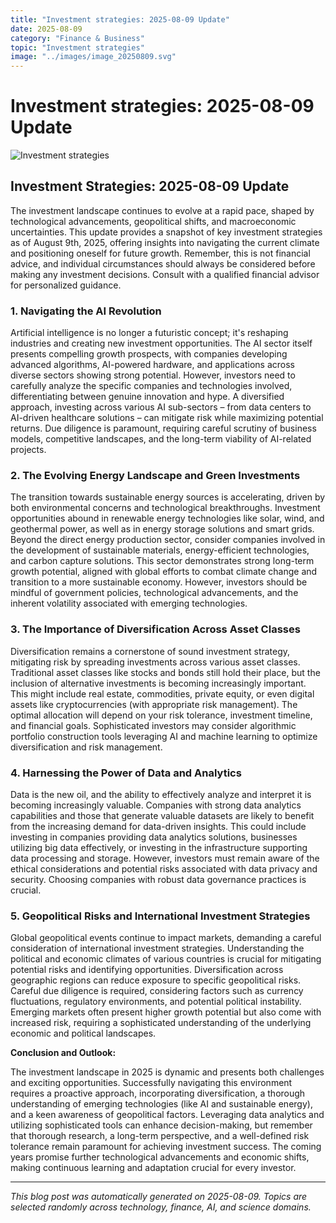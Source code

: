 ```yaml
---
title: "Investment strategies: 2025-08-09 Update"
date: 2025-08-09
category: "Finance & Business"
topic: "Investment strategies"
image: "../images/image_20250809.svg"
---
```


# Investment strategies: 2025-08-09 Update

![Investment strategies](../images/image_20250809.svg)

## Investment Strategies: 2025-08-09 Update

The investment landscape continues to evolve at a rapid pace, shaped by technological advancements, geopolitical shifts, and macroeconomic uncertainties.  This update provides a snapshot of key investment strategies as of August 9th, 2025, offering insights into navigating the current climate and positioning oneself for future growth.  Remember, this is not financial advice, and individual circumstances should always be considered before making any investment decisions.  Consult with a qualified financial advisor for personalized guidance.


### 1. Navigating the AI Revolution

Artificial intelligence is no longer a futuristic concept; it's reshaping industries and creating new investment opportunities.  The AI sector itself presents compelling growth prospects, with companies developing advanced algorithms, AI-powered hardware, and applications across diverse sectors showing strong potential.  However, investors need to carefully analyze the specific companies and technologies involved, differentiating between genuine innovation and hype.  A diversified approach, investing across various AI sub-sectors – from data centers to AI-driven healthcare solutions – can mitigate risk while maximizing potential returns.  Due diligence is paramount, requiring careful scrutiny of business models, competitive landscapes, and the long-term viability of AI-related projects.


### 2. The Evolving Energy Landscape and Green Investments

The transition towards sustainable energy sources is accelerating, driven by both environmental concerns and technological breakthroughs.  Investment opportunities abound in renewable energy technologies like solar, wind, and geothermal power, as well as in energy storage solutions and smart grids.  Beyond the direct energy production sector, consider companies involved in the development of sustainable materials, energy-efficient technologies, and carbon capture solutions. This sector demonstrates strong long-term growth potential, aligned with global efforts to combat climate change and transition to a more sustainable economy.  However, investors should be mindful of government policies, technological advancements, and the inherent volatility associated with emerging technologies.


### 3.  The Importance of Diversification Across Asset Classes

Diversification remains a cornerstone of sound investment strategy, mitigating risk by spreading investments across various asset classes.  Traditional asset classes like stocks and bonds still hold their place, but the inclusion of alternative investments is becoming increasingly important.  This might include real estate, commodities, private equity, or even digital assets like cryptocurrencies (with appropriate risk management). The optimal allocation will depend on your risk tolerance, investment timeline, and financial goals.   Sophisticated investors may consider algorithmic portfolio construction tools leveraging AI and machine learning to optimize diversification and risk management.


### 4.  Harnessing the Power of Data and Analytics

Data is the new oil, and the ability to effectively analyze and interpret it is becoming increasingly valuable.  Companies with strong data analytics capabilities and those that generate valuable datasets are likely to benefit from the increasing demand for data-driven insights.  This could include investing in companies providing data analytics solutions, businesses utilizing big data effectively, or investing in the infrastructure supporting data processing and storage.  However, investors must remain aware of the ethical considerations and potential risks associated with data privacy and security.  Choosing companies with robust data governance practices is crucial.


### 5.  Geopolitical Risks and International Investment Strategies

Global geopolitical events continue to impact markets, demanding a careful consideration of international investment strategies.  Understanding the political and economic climates of various countries is crucial for mitigating potential risks and identifying opportunities.  Diversification across geographic regions can reduce exposure to specific geopolitical risks.  Careful due diligence is required, considering factors such as currency fluctuations, regulatory environments, and potential political instability.  Emerging markets often present higher growth potential but also come with increased risk, requiring a sophisticated understanding of the underlying economic and political landscapes.


**Conclusion and Outlook:**

The investment landscape in 2025 is dynamic and presents both challenges and exciting opportunities.  Successfully navigating this environment requires a proactive approach, incorporating diversification, a thorough understanding of emerging technologies (like AI and sustainable energy), and a keen awareness of geopolitical factors.  Leveraging data analytics and utilizing sophisticated tools can enhance decision-making, but remember that thorough research, a long-term perspective, and a well-defined risk tolerance remain paramount for achieving investment success.  The coming years promise further technological advancements and economic shifts, making continuous learning and adaptation crucial for every investor.


---
*This blog post was automatically generated on 2025-08-09. Topics are selected randomly across technology, finance, AI, and science domains.*
